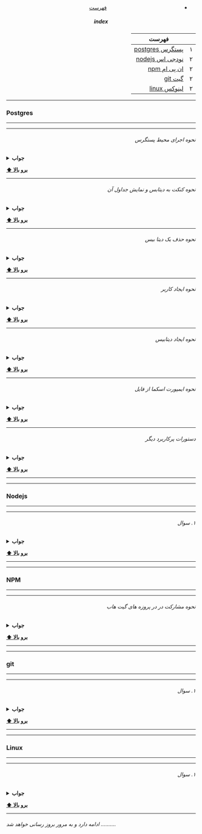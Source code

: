 <div dir="rtl" align="center">

- [فهرست](/README.md)

##### index

|     | فهرست                          |
| --- | ------------------------------ |
| ۱   | [پستگرس postgres](#javascript) |
| ۲   | [نودجی اس nodejs](#Nodejs)     |
| ۲   | [ان پی ام npm](#NPM)           |
| ۲   | [گیت git](#git)                |
| ۲   | [لینوکس linux](#Linux)         |

</div>

---

### Postgres

---

---

<div dir="rtl">

###### نحوه اجرای محیط پستگرس

</div>

<details><summary><b>جواب</b></summary>
<p>

```bash
sudo su - postgres
psql

or sudo -u postgres psql

```

</p>
</details>

**[⬆ برو بالا](#index)**

---

<div dir="rtl">

###### نحوه کنکت به دیتابس و نمایش جداول آن

</div>

<details><summary><b>جواب</b></summary>
<p>

```bash
\c DATABASE-NAME
\dt
```

</p>
</details>

**[⬆ برو بالا](#index)**

---

<div dir="rtl">

###### نحوه حذف یک دیتا بیس

</div>
<details><summary><b>جواب</b></summary>
<p>

```sql
DROP DATABASE DATABASE-NAME;
```

</p>
</details>

**[⬆ برو بالا](#index)**

---

<div dir="rtl">

###### نحوه ایجاد کاربر

</div>
<details><summary><b>جواب</b></summary>
<p>

```sql

CREATE USER DATABASE-NAME WITH PASSWORD 'PASSWORD';

```

</p>
</details>

**[⬆ برو بالا](#index)**

---

<div dir="rtl">

###### نحوه ایجاد دیتابیس

</div>
<details><summary><b>جواب</b></summary>
<p>

```sql
create database DATABASE-NAME with owner USER-NAME encoding='UTF8' lc_collate='en_US.UTF-8' lc_ctype='en_US.UTF-8';

```

</p>
</details>

**[⬆ برو بالا](#index)**

---

<div dir="rtl">

###### نحوه ایمپورت اسکما از فایل

</div>
<details><summary><b>جواب</b></summary>
<p>

```bash
psql -h localhost -U USER-NAME -d DATABASE-NAME -f sql/FILE-NAME.sql

```

</p>
</details>

**[⬆ برو بالا](#index)**

---

<div dir="rtl">

###### دستورات پرکاربرد دیگر

</div>
<details><summary><b>جواب</b></summary>
<p>

```bash
\?  - list all the commands
\l  - list databases
\conninfo - display information about current connection
\c [DBNAME] - connect to new database, e.g., \c template1
\dt - list tables of the public schema
\dt - <schema-name>.* list tables of certain schema, e.g., \dt public.*
\dt *.* - list tables of all schemas
Then you can run SQL statements, e.g., SELECT * FROM my_table;(Note: a statement must be terminated with semicolon ;)
\q - quit psql

.env:

DATABASE_URL=postgresql://DATABASE-NAME:USER-NAME@localhost:5432/DATABASE-NAME
HASH_SALT=XXXX
```

</p>
</details>

**[⬆ برو بالا](#index)**

---

---

### Nodejs

---

---

<div dir="rtl">

###### ۱. سوال

</div>
<details><summary><b>جواب</b></summary>
<p>

<div dir="rtl">
توضیح
</div>
</p>
</details>

**[⬆ برو بالا](#index)**

---

---

### NPM

---

---

<div dir="rtl">

###### نحوه مشارکت در در پروزه های گیت هاب

</div>
<details><summary><b>جواب</b></summary>
<p>

1. Fork the project & clone locally.
2. Create an upstream remote and sync your local copy before you branch.

```bash
 git remote add upstream git@xxxxxxx
 git pull upstream master && git push origin master
```

3. Branch for each separate piece of work.

```bash
 git checkout -b hotfix/readme-update
```

4. Do the work, write good commit messages, and read the CONTRIBUTING file if there is one.
5. Push to your origin repository.
6. Create a new PR in GitHub.
7. Respond to any code review feedback.

https://akrabat.com/the-beginners-guide-to-contributing-to-a-github-

<div dir="rtl">
توضیح
</div>
</p>
</details>

**[⬆ برو بالا](#index)**

---

---

### git

---

---

<div dir="rtl">

###### ۱. سوال

</div>
<details><summary><b>جواب</b></summary>
<p>

<div dir="rtl">
توضیح
</div>
</p>
</details>

**[⬆ برو بالا](#index)**

---

---

### Linux

---

---

<div dir="rtl">

###### ۱. سوال

</div>
<details><summary><b>جواب</b></summary>
<p>

<div dir="rtl">
توضیح
</div>
</p>
</details>

**[⬆ برو بالا](#index)**

---

###### ادامه دارد و به مرور بروز رسانی خواهد شد ..........

```

```
